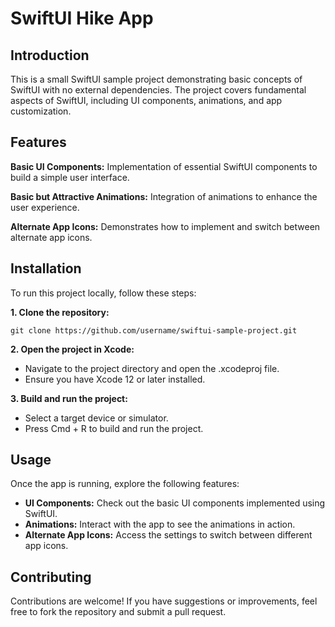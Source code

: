 # **SwiftUI Hike App**


## **Introduction**

This is a small SwiftUI sample project demonstrating basic concepts of SwiftUI with no external dependencies. The project covers fundamental aspects of SwiftUI, including UI components, animations, and app customization.

## **Features**

**Basic UI Components:** Implementation of essential SwiftUI components to build a simple user interface.

**Basic but Attractive Animations:** Integration of animations to enhance the user experience.

**Alternate App Icons:** Demonstrates how to implement and switch between alternate app icons.

## Installation
To run this project locally, follow these steps:

**1. Clone the repository:**

`git clone https://github.com/username/swiftui-sample-project.git`

**2. Open the project in Xcode:**

- Navigate to the project directory and open the .xcodeproj file.
- Ensure you have Xcode 12 or later installed.

**3. Build and run the project:**

- Select a target device or simulator.
- Press Cmd + R to build and run the project.
  
## Usage
Once the app is running, explore the following features:

- **UI Components:** Check out the basic UI components implemented using SwiftUI.
- **Animations:** Interact with the app to see the animations in action.
- **Alternate App Icons:** Access the settings to switch between different app icons.
  
## Contributing
Contributions are welcome! If you have suggestions or improvements, feel free to fork the repository and submit a pull request.
